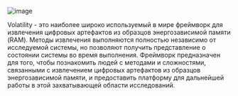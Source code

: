 ![image](https://github.com/8u66le/DFIR/assets/134439768/780fab22-b444-42dc-a96b-e9860c2a1835)


Volatility - это наиболее широко используемый в мире фреймворк для извлечения цифровых артефактов из образцов энергозависимой памяти (RAM). Методы извлечения выполняются полностью независимо от исследуемой системы, но позволяют получить представление о состоянии системы во время выполнения. Фреймворк предназначен для того, чтобы познакомить людей с методами и сложностями, связанными с извлечением цифровых артефактов из образцов энергозависимой памяти, и предоставить платформу для дальнейшей работы в этой захватывающей области исследований.
